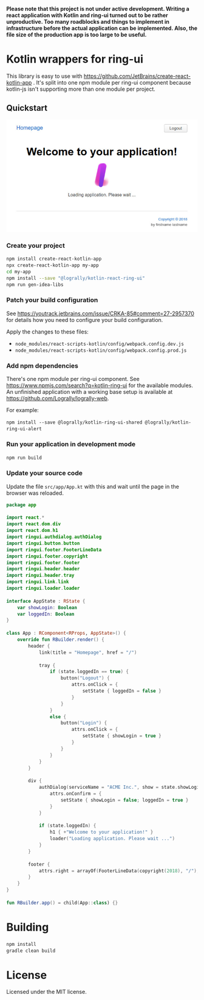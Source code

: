 **Please note that this project is not under active development. Writing a react application with Kotlin
and ring-ui turned out to be rather unproductive. Too many roadblocks and things to implement in infrastructure before
the actual application can be implemented. Also, the file size of the production app is too large to be useful.**

# Kotlin wrappers for ring-ui

This library is easy to use with https://github.com/JetBrains/create-react-kotlin-app .
It's split into one npm module per ring-ui component because kotlin-js isn't supporting more than one
module per project.

## Quickstart

![Example application](example.jpg)

### Create your project
```bash
npm install create-react-kotlin-app
npx create-react-kotlin-app my-app
cd my-app
npm install --save "@logrally/kotlin-react-ring-ui"
npm run gen-idea-libs
```

### Patch your build configuration
See https://youtrack.jetbrains.com/issue/CRKA-85#comment=27-2957370 for details
how you need to configure your build configuration.

Apply the changes to these files:
- `node_modules/react-scripts-kotlin/config/webpack.config.dev.js`
- `node_modules/react-scripts-kotlin/config/webpack.config.prod.js`

### Add npm dependencies

There's one npm module per ring-ui component. See https://www.npmjs.com/search?q=kotlin-ring-ui for the available modules.
An unfinished application with a working base setup is available at https://github.com/Logrally/logrally-web.

For example:

```npm install --save @logrally/kotlin-ring-ui-shared @logrally/kotlin-ring-ui-alert```

### Run your application in development mode

`npm run build`

### Update your source code

Update the file `src/app/App.kt` with this and wait until the page in the browser was reloaded.

```kotlin
package app

import react.*
import react.dom.div
import react.dom.h1
import ringui.authdialog.authDialog
import ringui.button.button
import ringui.footer.FooterLineData
import ringui.footer.copyright
import ringui.footer.footer
import ringui.header.header
import ringui.header.tray
import ringui.link.link
import ringui.loader.loader

interface AppState : RState {
    var showLogin: Boolean
    var loggedIn: Boolean
}

class App : RComponent<RProps, AppState>() {
    override fun RBuilder.render() {
        header {
            link(title = "Homepage", href = "/")

            tray {
                if (state.loggedIn == true) {
                    button("Logout") {
                        attrs.onClick = {
                            setState { loggedIn = false }
                        }
                    }
                }
                else {
                    button("Login") {
                        attrs.onClick = {
                            setState { showLogin = true }
                        }
                    }
                }
            }
        }

        div {
            authDialog(serviceName = "ACME Inc.", show = state.showLogin) {
                attrs.onConfirm = {
                    setState { showLogin = false; loggedIn = true }
                }
            }

            if (state.loggedIn) {
                h1 { +"Welcome to your application!" }
                loader("Loading application. Please wait ...")
            }
        }

        footer {
            attrs.right = arrayOf(FooterLineData(copyright(2018), "/"), "by firstname lastname")
        }
    }
}

fun RBuilder.app() = child(App::class) {}
```

# Building
```bash
npm install
gradle clean build
```

# License

Licensed under the MIT license.